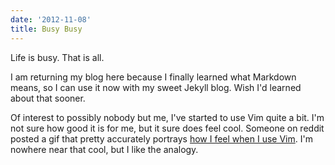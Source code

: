 ```yaml
---
date: '2012-11-08'
title: Busy Busy
---
```


Life is busy. That is all.

I am returning my blog here because I finally learned what Markdown means, so
I can use it now with my sweet Jekyll blog. Wish I'd learned about that sooner.

Of interest to possibly nobody but me, I've started to use Vim quite a bit. I'm
not sure how good it is for me, but it sure does feel cool. Someone on reddit
posted a gif that pretty accurately portrays [how I feel when I use
Vim](http://i.imgur.com/Lt9nB.gif). I'm nowhere near that cool, but I like the
analogy.